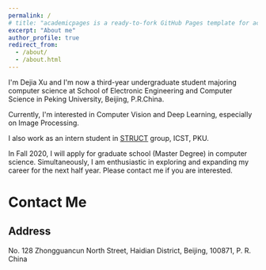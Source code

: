 ```yaml
---
permalink: /
# title: "academicpages is a ready-to-fork GitHub Pages template for academic personal websites"
excerpt: "About me"
author_profile: true
redirect_from: 
  - /about/
  - /about.html
---
```


I'm Dejia Xu and I'm now a third-year undergraduate student majoring computer science at School of Electronic Engineering and Computer Science in Peking University, Beijing, P.R.China.

Currently, I'm interested in Computer Vision and Deep Learning, especially on Image Processing.
 
I also work as an intern student in [STRUCT](http://www.icst.pku.edu.cn/struct/) group, ICST, PKU.

In Fall 2020, I will apply for graduate school (Master Degree) in computer science. Simultaneously, I am enthusiastic in exploring and expanding my career for the next half year. Please contact me if you are interested.



# Contact Me

## Address

No. 128 Zhongguancun North Street, Haidian District, Beijing, 100871, P. R. China
